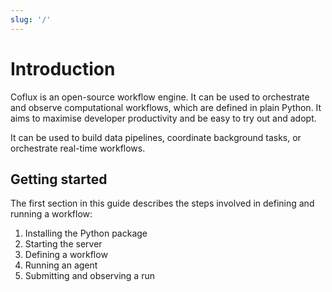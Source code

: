```yaml
---
slug: '/'
---
```


# Introduction

Coflux is an open-source workflow engine. It can be used to orchestrate and observe computational workflows, which are defined in plain Python. It aims to maximise developer productivity and be easy to try out and adopt.

It can be used to build data pipelines, coordinate background tasks, or orchestrate real-time workflows.

## Getting started

The first section in this guide describes the steps involved in defining and running a workflow:

1. Installing the Python package
2. Starting the server
3. Defining a workflow
4. Running an agent
5. Submitting and observing a run
